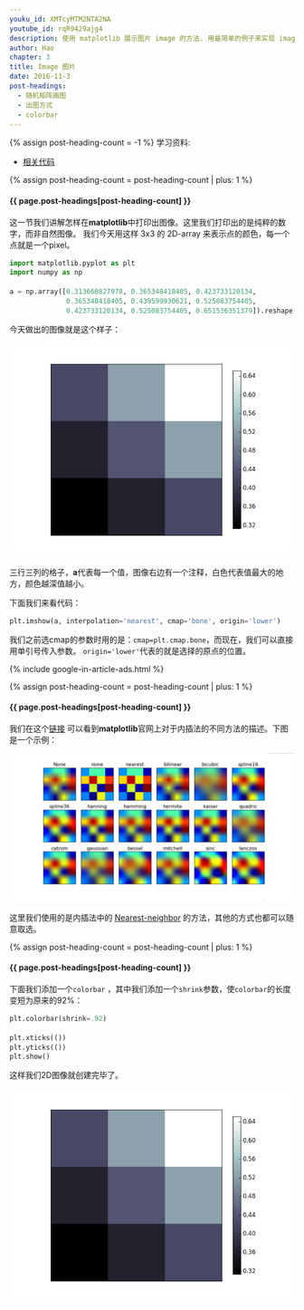 ```yaml
---
youku_id: XMTcyMTM2NTA2NA
youtube_id: rqR9429ajg4
description: 使用 matplotlib 展示图片 image 的方法. 用最简单的例子来实现 image 的画图.
author: Hao
chapter: 3
title: Image 图片
date: 2016-11-3
post-headings:
  - 随机矩阵画图
  - 出图方式
  - colorbar
---
```

{% assign post-heading-count = -1 %}
学习资料:
  * [相关代码](https://github.com/MorvanZhou/tutorials/blob/master/matplotlibTUT/plt13_image.py)

{% assign post-heading-count = post-heading-count | plus: 1 %}
<h4 class="tut-h4-pad" id="{{ page.post-headings[post-heading-count] }}">{{ page.post-headings[post-heading-count] }}</h4>

这一节我们讲解怎样在**matplotlib**中打印出图像。这里我们打印出的是纯粹的数字，而非自然图像。
我们今天用这样 3x3 的 2D-array 来表示点的颜色，每一个点就是一个pixel。

```python
import matplotlib.pyplot as plt
import numpy as np

a = np.array([0.313660827978, 0.365348418405, 0.423733120134,
              0.365348418405, 0.439599930621, 0.525083754405,
              0.423733120134, 0.525083754405, 0.651536351379]).reshape(3,3)
```

今天做出的图像就是这个样子：

<img class="course-image" src="/static/results/plt/3_4_1.png" alt="{{ page.title }}{% increment image-count %}">

三行三列的格子，**a**代表每一个值，图像右边有一个注释，白色代表值最大的地方，颜色越深值越小。

下面我们来看代码：

```python
plt.imshow(a, interpolation='nearest', cmap='bone', origin='lower')
```

我们之前选cmap的参数时用的是：`cmap=plt.cmap.bone`，而现在，我们可以直接用单引号传入参数。
`origin='lower'`代表的就是选择的原点的位置。

{% include google-in-article-ads.html %}

{% assign post-heading-count = post-heading-count | plus: 1 %}
<h4 class="tut-h4-pad" id="{{ page.post-headings[post-heading-count] }}">{{ page.post-headings[post-heading-count] }}</h4>

我们在这个[链接](http://matplotlib.org/examples/images_contours_and_fields/interpolation_methods.html)
可以看到**matplotlib**官网上对于内插法的不同方法的描述。下图是一个示例：

<img class="course-image" src="/static/results/plt/3_4_2.png" alt="{{ page.title }}{% increment image-count %}">

这里我们使用的是内插法中的 [Nearest-neighbor](https://en.wikipedia.org/wiki/Nearest-neighbor_interpolation) 的方法，其他的方式也都可以随意取选。

{% assign post-heading-count = post-heading-count | plus: 1 %}
<h4 class="tut-h4-pad" id="{{ page.post-headings[post-heading-count] }}">{{ page.post-headings[post-heading-count] }}</h4>

下面我们添加一个`colorbar` ，其中我们添加一个`shrink`参数，使`colorbar`的长度变短为原来的92%：

```python
plt.colorbar(shrink=.92)

plt.xticks(())
plt.yticks(())
plt.show()
```

这样我们2D图像就创建完毕了。

<img class="course-image" src="/static/results/plt/3_4_1.png" alt="{{ page.title }}{% increment image-count %}">






